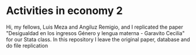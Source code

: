 # Activities in economy 2
Hi, my fellows, Luis Meza and Angiluz Remigio, and I replicated the paper "Desigualdad en los ingresos Género y lengua materna - Garavito Cecilia" for our Stata class. In this repository I leave the original paper, database and do file replication
